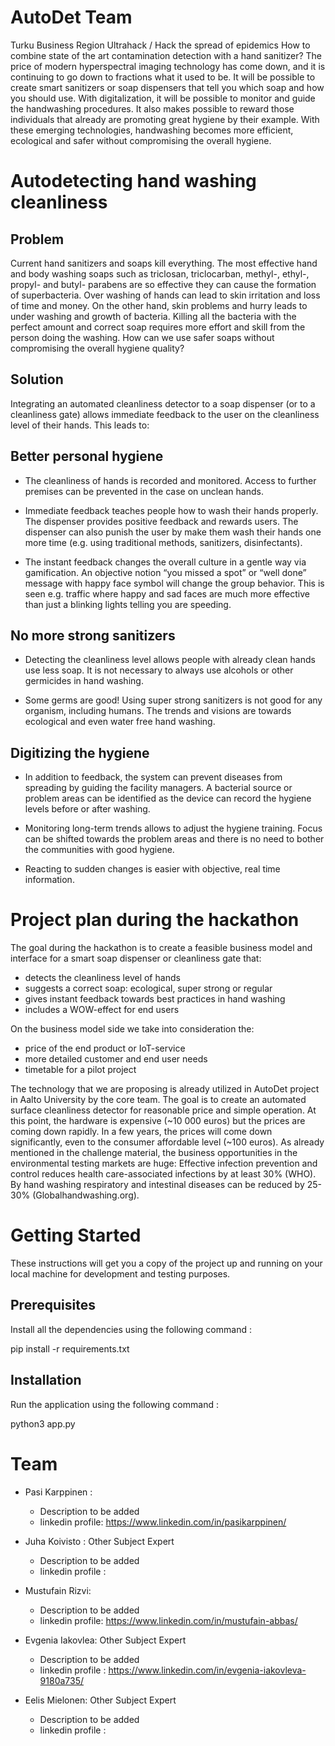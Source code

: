 # AutoDet Team

Turku Business Region Ultrahack / Hack the spread of epidemics
How to combine state of the art contamination detection with a hand sanitizer? The price of modern hyperspectral imaging technology has come down, and it is continuing to go down to fractions what it used to be. It will be possible to create smart sanitizers or soap dispensers that tell you which soap and how you should use. With digitalization, it will be possible to monitor and guide the handwashing procedures. It also makes possible to reward those individuals that already are promoting great hygiene by their example. With these emerging technologies, handwashing becomes more efficient, ecological and safer without compromising the overall hygiene.

# Autodetecting hand washing cleanliness

## Problem

Current hand sanitizers and soaps kill everything. The most effective hand and body washing soaps such as triclosan, triclocarban, methyl-, ethyl-, propyl- and butyl- parabens are so effective they can cause the formation of superbacteria. Over washing of hands can lead to skin irritation and loss of time and money. On the other hand, skin problems and hurry leads to under washing and growth of bacteria.
Killing all the bacteria with the perfect amount and correct soap requires more effort and skill from the person doing the washing.
How can we use safer soaps without compromising the overall hygiene quality?

## Solution

Integrating an automated cleanliness detector to a soap dispenser (or to a cleanliness gate) allows immediate feedback to the user on the cleanliness level of their hands. This leads to:

## Better personal hygiene

- The cleanliness of hands is recorded and monitored. Access to further premises can be prevented in the case on unclean hands.

- Immediate feedback teaches people how to wash their hands properly. The dispenser provides positive feedback and rewards users. The dispenser can also punish the user by make them wash their hands one more time (e.g. using traditional methods, sanitizers, disinfectants).

- The instant feedback changes the overall culture in a gentle way via gamification. An objective notion “you missed a spot” or “well done” message with happy face symbol will change the group behavior. This is seen e.g. traffic where happy and sad faces are much more effective than just a blinking lights telling you are speeding.

## No more strong sanitizers

- Detecting the cleanliness level allows people with already clean hands use less soap. It is not necessary to always use alcohols or other germicides in hand washing.

- Some germs are good! Using super strong sanitizers is not good for any organism, including humans. The trends and visions are towards ecological and even water free hand washing.

## Digitizing the hygiene

- In addition to feedback, the system can prevent diseases from spreading by guiding the facility managers. A bacterial source or problem areas can be identified as the device can record the hygiene levels before or after washing.

- Monitoring long-term trends allows to adjust the hygiene training. Focus can be shifted towards the problem areas and there is no need to bother the communities with good hygiene.

- Reacting to sudden changes is easier with objective, real time information.

# Project plan during the hackathon


The goal during the hackathon is to create a feasible business model and interface for a smart soap dispenser or cleanliness gate that:

- detects the cleanliness level of hands
- suggests a correct soap: ecological, super strong or regular
- gives instant feedback towards best practices in hand washing
- includes a WOW-effect for end users

On the business model side we take into consideration the:

- price of the end product or IoT-service
- more detailed customer and end user needs
- timetable for a pilot project

The technology that we are proposing is already utilized in AutoDet project in Aalto University by the core team. The goal is to create an automated surface cleanliness detector for reasonable price and simple operation.
At this point, the hardware is expensive (~10 000 euros) but the prices are coming down rapidly. In a few years, the prices will come down significantly, even to the consumer affordable level (~100 euros).
As already mentioned in the challenge material, the business opportunities in the environmental testing markets are huge: Effective infection prevention and control reduces health care-associated infections by at least 30% (WHO). By hand washing respiratory and intestinal diseases can be reduced by 25-30% (Globalhandwashing.org).

# Getting Started

These instructions will get you a copy of the project up and running on your local machine for development and testing purposes.

## Prerequisites

Install all the dependencies using the following command :

pip install -r requirements.txt

## Installation

Run the application using the following command :

python3 app.py

# Team

- Pasi Karppinen :
  - Description to be added
  - linkedin profile: https://www.linkedin.com/in/pasikarppinen/

- Juha Koivisto : Other Subject Expert
  - Description to be added
  - linkedin profile :

- Mustufain Rizvi:
  - Description to be added
  - linkedin profile: https://www.linkedin.com/in/mustufain-abbas/

- Evgenia Iakovlea: Other Subject Expert
  - Description to be added
  - linkedin profile : https://www.linkedin.com/in/evgenia-iakovleva-9180a735/

- Eelis Mielonen: Other Subject Expert
  - Description to be added
  - linkedin profile :
